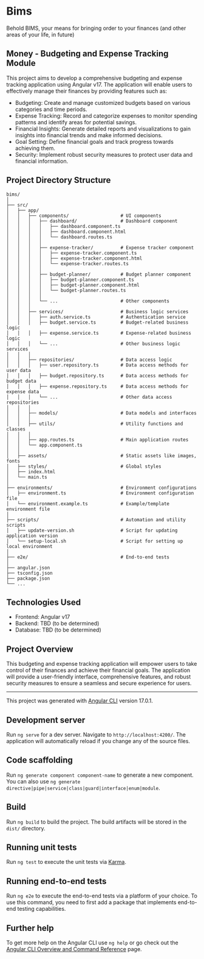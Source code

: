# Bims

Behold BIMS, your means for bringing order to your finances (and other areas of your life, in future)

## Money - Budgeting and Expense Tracking Module

This project aims to develop a comprehensive budgeting and expense tracking application using Angular v17. The application will enable users to effectively manage their finances by providing features such as:

- Budgeting: Create and manage customized budgets based on various categories and time periods.
- Expense Tracking: Record and categorize expenses to monitor spending patterns and identify areas for potential savings.
- Financial Insights: Generate detailed reports and visualizations to gain insights into financial trends and make informed decisions.
- Goal Setting: Define financial goals and track progress towards achieving them.
- Security: Implement robust security measures to protect user data and financial information.

## Project Directory Structure

```
bims/
│
├── src/
│   ├── app/
│   │   ├── components/                   # UI components
│   │   │   ├── dashboard/                # Dashboard component
│   │   │   │   ├── dashboard.component.ts
│   │   │   │   ├── dashboard.component.html
│   │   │   │   └── dashboard.routes.ts
│   │   │   │
│   │   │   ├── expense-tracker/          # Expense tracker component
│   │   │   │   ├── expense-tracker.component.ts
│   │   │   │   ├── expense-tracker.component.html
│   │   │   │   └── expense-tracker.routes.ts
│   │   │   │
│   │   │   ├── budget-planner/           # Budget planner component
│   │   │   │   ├── budget-planner.component.ts
│   │   │   │   ├── budget-planner.component.html
│   │   │   │   └── budget-planner.routes.ts
│   │   │   │
│   │   │   └── ...                       # Other components
│   │   │
│   │   ├── services/                     # Business logic services
│   │   │   ├── auth.service.ts           # Authentication service
│   │   │   ├── budget.service.ts         # Budget-related business logic
│   │   │   ├── expense.service.ts        # Expense-related business logic
│   │   │   └── ...                       # Other business logic services
│   │   │
│   │   ├── repositories/                 # Data access logic
│   │   │   ├── user.repository.ts        # Data access methods for user data
│   │   │   ├── budget.repository.ts      # Data access methods for budget data
│   │   │   ├── expense.repository.ts     # Data access methods for expense data
│   │   │   └── ...                       # Other data access repositories
│   │   │
│   │   ├── models/                       # Data models and interfaces
│   │   │
│   │   ├── utils/                        # Utility functions and classes
│   │   │
│   │   ├── app.routes.ts                 # Main application routes
│   │   └── app.component.ts
│   │
│   ├── assets/                           # Static assets like images, fonts
│   ├── styles/                           # Global styles
│   ├── index.html
│   └── main.ts
│
├── environments/                         # Environment configurations
│   ├── environment.ts                    # Environment configuration file
│   └── environment.example.ts            # Example/template environment file
│
├── scripts/                              # Automation and utility scripts
│   ├── update-version.sh                 # Script for updating application version
│   └── setup-local.sh                    # Script for setting up local environment
│
├── e2e/                                  # End-to-end tests
│
├── angular.json
├── tsconfig.json
├── package.json
└── ...
```

## Technologies Used

- Frontend: Angular v17
- Backend: TBD (to be determined)
- Database: TBD (to be determined)

## Project Overview

This budgeting and expense tracking application will empower users to take control of their finances and achieve their financial goals. The application will provide a user-friendly interface, comprehensive features, and robust security measures to ensure a seamless and secure experience for users.

---

This project was generated with [Angular CLI](https://github.com/angular/angular-cli) version 17.0.1.

## Development server

Run `ng serve` for a dev server. Navigate to `http://localhost:4200/`. The application will automatically reload if you change any of the source files.

## Code scaffolding

Run `ng generate component component-name` to generate a new component. You can also use `ng generate directive|pipe|service|class|guard|interface|enum|module`.

## Build

Run `ng build` to build the project. The build artifacts will be stored in the `dist/` directory.

## Running unit tests

Run `ng test` to execute the unit tests via [Karma](https://karma-runner.github.io).

## Running end-to-end tests

Run `ng e2e` to execute the end-to-end tests via a platform of your choice. To use this command, you need to first add a package that implements end-to-end testing capabilities.

## Further help

To get more help on the Angular CLI use `ng help` or go check out the [Angular CLI Overview and Command Reference](https://angular.io/cli) page.
